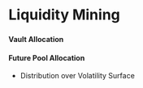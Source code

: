 # Liquidity Mining

###

#### Vault Allocation

#### Future Pool Allocation

* Distribution over Volatility Surface
